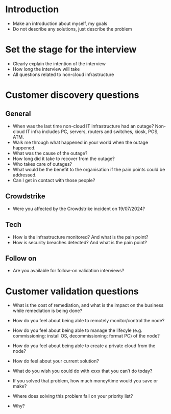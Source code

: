 # Introduction
* Make an introduction about myself, my goals
* Do not describe any solutions, just describe the problem

# Set the stage for the interview
* Clearly explain the intention of the interview
* How long the interview will take
* All questions related to non-cloud infrastructure

# Customer discovery questions
## General
* When was the last time non-cloud IT infrastructure had an outage? Non-cloud IT infra includes PC, servers, routers and switches, kiosk, POS, ATM.
* Walk me through what happened in your world when the outage happened.
* What was the cause of the outage?
* How long did it take to recover from the outage?
* Who takes care of outages?
* What would be the benefit to the organisation if the pain points could be addressed.
* Can I get in contact with those people?

## Crowdstrike
* Were you affected by the Crowdstrike incident on 19/07/2024?

## Tech
* How is the infrastructure monitored? And what is the pain point?
* How is security breaches detected? And what is the pain point?

## Follow on
* Are you available for follow-on validation interviews?


# Customer validation questions
* What is the cost of remediation, and what is the impact on the business while remediation is being done?
* How do you feel about being able to remotely monitor/control the node?
* How do you feel about being able to manage the lifecyle (e.g. commissioning: install OS, decommissioning: format PC) of the node?
* How do you feel about being able to create a private cloud from the node?

* How do feel about your current solution?
* What do you wish you could do with xxxx that you can’t do today?
* If you solved that problem, how much money/time would you save or make?
* Where does solving this problem fall on your priority list?
* Why?
